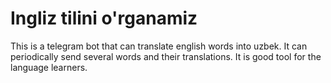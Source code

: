 # Ingliz tilini o'rganamiz

This is a telegram bot that can translate english words into uzbek. It can periodically send several words and their translations. It is good tool for the language learners. 
